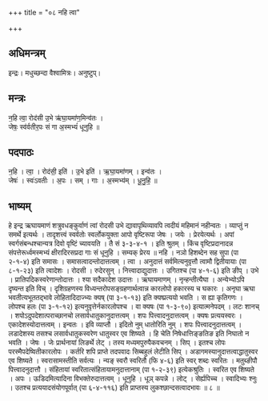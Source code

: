 +++
title = "०८ नहि त्वा"

+++
## अधिमन्त्रम्
इन्द्रः। मधुच्छन्दा वैश्वामित्रः। अनुष्टुप्।

## मन्त्रः
न॒हि त्वा॒ रोद॑सी उ॒भे ऋ॑घा॒यमा॑ण॒मिन्व॑तः ।  
जेषः॒ स्व॑र्वतीर॒पः सं गा अ॒स्मभ्यं॑ धूनुहि ॥

## पदपाठः
न॒हि । त्वा॒ । रोद॑सी॒ इति॑ । उ॒भे इति॑ । ऋ॒घा॒यमा॑णम् । इन्व॑तः ।  
जेषः॑ । स्वः॑ऽवतीः । अ॒पः । सम् । गाः । अ॒स्मभ्य॑म् । धू॒नु॒हि॒ ॥

## भाष्यम्
हे इन्द्र ऋघायमाणं शत्रुवधङ्कुर्वाणं त्वां रोदसी उभे द्यावापृथिव्यावपि त्वदीयं महिमानं नहीन्वतः । व्याप्तुं न समर्थे इत्यर्थः । तादृशत्त्वं स्वर्वतोः स्वर्लोकयुक्ता आपो वृष्टिरूपा जेषः । जयेः । प्रेरयेत्यर्थः । अपां स्वर्गसंबन्धश्चान्यत्र दिवो वृष्टिं च्यावयति । तै सं ३-३-४-१ । इति श्रुतम् । किंच वृष्टिप्रदानादन्न संपत्तेरूर्ध्वमस्मभ्यं क्षीरादिरसप्रदा गाः सं धूनुहि । सम्यक् प्रेरय ॥ नहि । नञो हिशब्देन सह सुपा (पा २-१-४) इति समासः । समासत्वादन्तोदात्तत्वम् । त्वा । अनुदात्तं सर्वमित्यनुवृत्तौ त्वामौ द्वितीयायाः (पा ८-१-२३) इति त्वादेशः । रोदसी । रुदेरसुन् । नित्त्वादाद्युदात्तः । उगितश्च (पा ४-१-६) इति ङीप् । उभे । प्रातिपदिकस्वरेणान्तोदात्तः । श्या सदैकादेश उदात्तः । ऋघायमाणम् । नृन्हन्तीत्यैघा । अन्येभ्योऽपि दृष्यन्त इति विच् । दृशिग्रहणस्य विध्यन्तरोपसङ्ग्रहणार्थत्वान्न कारलोपो हकारस्य च घकारः । अनृघा ऋघा भवतीत्यभूततद्भावे लोहितादिदाज्भ्यः क्यष् (पा ३-१-१३) इति क्यष्प्रत्ययो भवति । स ह्या कृतिगणः । लोपश्च हलः (पा ३-१-१२) इत्यनुवृत्तेर्नकारलोपश्च । वा क्यषः (पा १-३-९०) इत्यात्मनेपदम् । लटः शानच् । शपोऽदुपदेशात्पराच्छानचो लसार्वधातुकानुदात्तत्वम् । शपः पित्त्वादनुदात्तत्वम् । क्यषः प्रत्ययस्वरः । एकादेशस्योदात्तत्वम् । इन्वतः । इवि व्याप्तौ । इदितो नुम् धातोरिति नुम् । शपः पित्त्वादनुदात्तत्वम् । लडादेशस्य तसश्च लसार्वधातुकस्वरेण धातुस्वर एव शिष्यते । हि चेति निषेधात्तिङ्ङतिङ इति निघातो न भवति । जेषः । जेः प्रार्थनायां लिङर्थे लेट् । तस्य मध्यमपुरुपैकवचनम् । सिप् । इतश्च लोपः परस्मैपदेष्वितीकारलोपः । कर्तरि शपि प्राप्ते तदपवादः सिब्बहुलं लेटीति सिप् । अडागमस्यानुदात्तत्वाद्धातुस्वर एव शिष्यते । स्वरासामस्तीति सर्वत्यः । न्यङ् स्वरौ स्वरितौ (फि ४-६) इति स्वर् शब्दः स्वरितः । मतुब्ङीपौ पित्त्वादनुदात्तौ । संहितायां स्वरितात्संहितायामनुदात्तानाम् (पा १-२-३९) इत्येकश्रुतिः । स्वरित एव शिष्यते । अपः । ऊडिदमित्यादिना विभक्तेरुदात्तत्वम् । धूनुहि । धूञ् कपन्ने । लोट् । सेर्ह्यपिच्च । स्वादिभ्यः श्नुः । उतश्च प्रत्ययादसंयोगपूर्वात् (पा ६-४-११६) इति प्राप्तस्य लुकश्छान्दसत्वादभावः ॥ ८ ॥